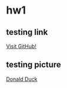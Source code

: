 # hw1
## testing link
[Visit GitHub!](https://github.com/)
## testing picture
[Donald Duck](http://www.bestfunnyjokes4u.com/wp-content/uploads/2016/08/donaldtrumpwithoutwig-296x300.png)

